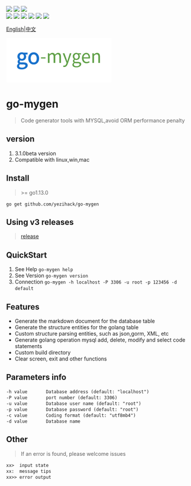 [![](https://img.shields.io/badge/go--mygen-tools-orange?style=flat-square&logo=appveyor)](https://github.com/yezihack/go-mygen/releases)
[![](https://img.shields.io/badge/download-4M-green?style=flat-square&logo=appveyor)](https://github.com/yezihack/go-mygen/releases)
[![](https://img.shields.io/badge/release-linux%2Cmac%2Cwin-blue?style=flat-square&logo=appveyor)](https://github.com/yezihack/go-mygen/releases)
<br/>
[![](https://img.shields.io/badge/go--mygen--en-3.1.0beta-green)](https://github.com/yezihack/go-mygen/tree/3.1.0beta)
[![](https://img.shields.io/badge/go--mygen--cn-3.0.0beta-green)](https://github.com/yezihack/go-mygen/tree/3.0.0beta)
[![](https://img.shields.io/github/stars/yezihack/go-mygen)](https://github.com/yezihack/go-mygen/stargazers)
[![](https://img.shields.io/github/issues/yezihack/go-mygen)](https://github.com/yezihack/go-mygen/issues)
[![](https://img.shields.io/github/forks/yezihack/go-mygen)](https://github.com/yezihack/go-mygen/network/members)
[![](https://img.shields.io/github/license/yezihack/go-mygen)](https://github.com/yezihack/go-mygen/blob/3.1.0beta/LICENSE)

[English](README.md)|[中文](README-CN.md)

![](assets/img/golang.png)

# go-mygen
> Code generator tools with MYSQL,avoid ORM performance penalty

## version
1. 3.1.0beta version
1. Compatible with linux,win,mac

## Install
> \>= go1.13.0
```
go get github.com/yezihack/go-mygen
```
## Using v3 releases
> [release](https://github.com/yezihack/go-mygen/releases/tag/3.0.0beta)

## QuickStart
1. See Help `go-mygen help`
1. See Version `go-mygen version`
1. Connection `go-mygen -h localhost -P 3306 -u root -p 123456 -d default `

## Features
- Generate the markdown document for the database table
- Generate the structure entities for the golang table
- Custom structure parsing entities, such as json,gorm, XML, etc
- Generate golang operation mysql add, delete, modify and select code statements
- Custom build directory
- Clear screen, exit and other functions

## Parameters info
```
-h value       Database address (default: "localhost")
-P value       port number (default: 3306)
-u value       Database user name (default: "root")
-p value       Database password (default: "root")
-c value       Coding format (default: "utf8mb4")
-d value       Database name
```

## Other
> If an error is found, please welcome issues
```
xx>  input state
xx:  message tips
xx>> error output
```

